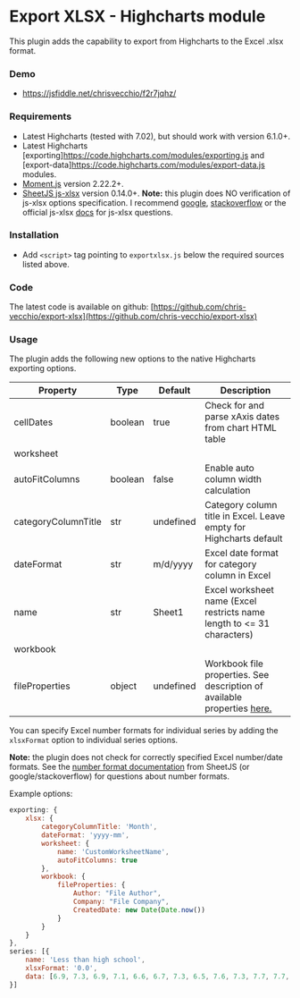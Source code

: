 ﻿# Export XLSX - Highcharts module

This plugin adds the capability to export from Highcharts to the Excel .xlsx format.

### Demo

* https://jsfiddle.net/chrisvecchio/f2r7jqhz/

### Requirements

* Latest Highcharts (tested with 7.02), but should work with version 6.1.0+.
* Latest Highcharts [exporting]https://code.highcharts.com/modules/exporting.js and [export-data]https://code.highcharts.com/modules/export-data.js modules.
* [Moment.js](http://momentjs.com/) version 2.22.2+.
* [SheetJS js-xlsx](https://github.com/SheetJS/js-xlsx) version 0.14.0+.
**Note:** this plugin does NO verification of js-xlsx options specification. I recommend [google](https://www.google.com/), [stackoverflow](https://stackoverflow.com/questions/tagged/js-xlsx) or the official js-xlsx [docs](https://docs.sheetjs.com/) for js-xlsx questions.

### Installation

* Add `<script>` tag pointing to `exportxlsx.js` below the required sources listed above.

### Code

The latest code is available on github: [https://github.com/chris-vecchio/export-xlsx](https://github.com/chris-vecchio/export-xlsx)

### Usage

The plugin adds the following new options to the native Highcharts exporting options.

<table>
<thead>
<tr>
<th>Property</th>
<th>Type</th>
<th>Default</th>
<th>Description</th>
</tr>
</thead>
<tbody>
<tr>
<td>cellDates</td>
<td>boolean</td>
<td>true</td>
<td>Check for and parse xAxis dates from chart HTML table</td>
</tr>
<tr>
<td colspan=4>worksheet</td>
</tr>
<tr>
<td>autoFitColumns</td>
<td>boolean</td>
<td>false</td>
<td>Enable auto column width calculation</td>
</tr>
<tr>
<td>categoryColumnTitle</td>
<td>str</td>
<td>undefined</td>
<td>Category column title in Excel. Leave empty for Highcharts default</td>
</tr>
<tr>
<td>dateFormat</td>
<td>str</td>
<td>m/d/yyyy</td>
<td>Excel date format for category column in Excel</td>
</tr>
<tr>
<td>name</td>
<td>str</td>
<td>Sheet1</td>
<td>Excel worksheet name (Excel restricts name length to <= 31 characters)</td>
</tr>
<tr>
<td colspan=4>workbook</td>
</tr>
<tr>
<td>fileProperties</td>
<td>object</td>
<td>undefined</td>
<td>Workbook file properties. See description of available properties <a href="https://docs.sheetjs.com/#workbook-file-properties">here.</a></td>
</tr>
</tbody>
</table>

You can specify Excel number formats for individual series by adding the ```xlsxFormat``` option to individual series options.

**Note:** the plugin does not check for correctly specified Excel number/date formats. See the [number format documentation](https://docs.sheetjs.com/#number-formats) from SheetJS (or google/stackoverflow) for questions about number formats.

Example options:
```javascript
exporting: {
    xlsx: {
        categoryColumnTitle: 'Month',
        dateFormat: 'yyyy-mm',
        worksheet: {
            name: 'CustomWorksheetName',
            autoFitColumns: true
        },
        workbook: {
            fileProperties: {
                Author: "File Author",
                Company: "File Company",
                CreatedDate: new Date(Date.now())
            }
        }
    }
},
series: [{
    name: 'Less than high school',
    xlsxFormat: '0.0',
    data: [6.9, 7.3, 6.9, 7.1, 6.6, 6.7, 7.3, 6.5, 7.6, 7.3, 7.7, 7.7, 7.7, 7.4, 8.4, 7.7, 8.1, 8.7, 8.6, 9.7, 9.8, 10.3, 10.8, 11.1, 12.4, 13.2, 14.0, 14.9, 15.2, 15.6, 15.3, 15.6, 14.9, 15.2, 14.7, 15.0, 15.3, 15.8, 14.9, 14.7, 14.6, 14.2, 13.5, 14.1, 15.6, 15.0, 15.4, 15.0, 14.3, 14.0, 14.1, 14.7, 14.5, 14.4, 14.5, 14.1, 14.3, 13.5, 12.8, 13.7, 13.0, 13.1, 12.8, 12.5, 12.9, 12.6, 12.4, 11.8, 11.7, 12.1, 12.0, 11.8, 12.0, 11.3, 11.1, 11.6, 11.0, 10.7, 10.8, 11.1, 10.5, 10.9, 10.7, 9.8, 9.4, 9.8, 9.4, 8.7, 9.2, 9.2, 9.5, 9.2, 8.5, 8.1, 8.6, 8.6, 8.3, 8.2, 8.6, 8.5, 8.7, 8.2, 8.3, 7.9, 7.9, 7.6, 6.8, 6.5, 7.1, 7.0, 7.4, 7.6, 7.5, 7.6, 6.4, 7.4, 8.5, 7.5, 7.8, 7.6, 7.4, 7.6, 6.6, 6.4, 6.3, 6.5, 7.0, 6.1, 6.7, 6.0, 5.2, 6.3, 5.5, 5.6, 5.6, 5.8, 5.5, 5.6, 5.0, 5.7, 5.6, 5.9, 5.6, 5.8, 5.7]
}]
```
